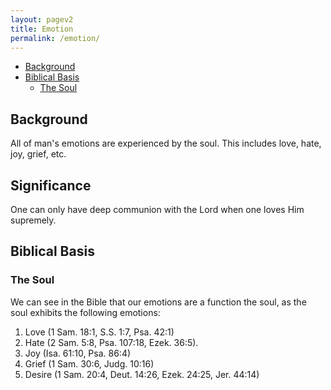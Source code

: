 ```yaml
---
layout: pagev2
title: Emotion
permalink: /emotion/
---
```

- [Background](#background)
- [Biblical Basis](#biblical-basis)
  - [The Soul](#the-soul)

## Background

All of man's emotions are experienced by the soul. This includes love, hate, joy, grief, etc.

## Significance

One can only have deep communion with the Lord when one loves Him supremely.

## Biblical Basis

### The Soul

We can see in the Bible that our emotions are a function the soul, as the soul exhibits the following emotions:
1. Love (1 Sam. 18:1, S.S. 1:7, Psa. 42:1)
2. Hate (2 Sam. 5:8, Psa. 107:18, Ezek. 36:5). 
3. Joy (Isa. 61:10, Psa. 86:4)
4. Grief (1 Sam. 30:6, Judg. 10:16)
5. Desire (1 Sam. 20:4, Deut. 14:26, Ezek. 24:25, Jer. 44:14)